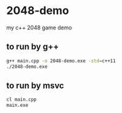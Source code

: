 # 2048-demo

my c++ 2048 game demo

## to run by g++

```sh
g++ main.cpp -o 2048-demo.exe -std=c++11
./2048-demo.exe
```

## to run by msvc

```sh
cl main.cpp
main.exe
```